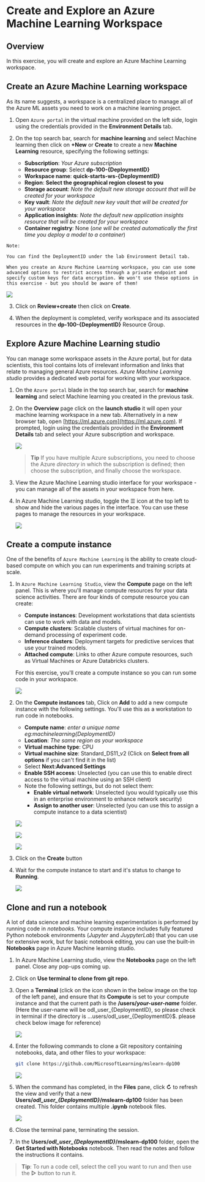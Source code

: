 # Create and Explore an Azure Machine Learning Workspace

## Overview

In this exercise, you will create and explore an Azure Machine Learning workspace.

## Create an Azure Machine Learning workspace

As its name suggests, a workspace is a centralized place to manage all of the Azure ML assets you need to work on a machine learning project.

1. Open `Azure portal` in the virtual machine provided on the left side, login using the credentials provided in the **Environment Details** tab.
2. On the top search bar, search for **machine learning** and select Machine learning then click on **+New** or **Create** to create a new **Machine Learning** resource, specifying the following settings:

    - **Subscription**: *Your Azure subscription*
    - **Resource group**: Select **dp-100-{DeploymentID}**
    - **Workspace name**: **quick-starts-ws-{DeploymentID}**
    - **Region**: **Select the geographical region closest to you**
    - **Storage account**: *Note the default new storage account that will be created for your workspace*
    - **Key vault**: *Note the default new key vault that will be created for your workspace*
    - **Application insights**: *Note the default new application insights resource that will be created for your workspace*
    - **Container registry**: None (*one will be created automatically the first time you deploy a model to a container*)

```
Note: 
    
You can find the DeploymentID under the lab Environment Detail tab.
    
When you create an Azure Machine Learning workspace, you can use some advanced options to restrict access through a private endpoint and specify custom keys for data encryption. We won't use these options in this exercise - but you should be aware of them!
```

  ![](images/mlcreate.png)

3. Click on **Review+create** then click on **Create**.

4. When the deployment is completed, verify workspace and its associated resources in the **dp-100-{DeploymentID}** Resource Group.

## Explore Azure Machine Learning studio

You can manage some workspace assets in the Azure portal, but for data scientists, this tool contains lots of irrelevant information and links that relate to managing general Azure resources. *Azure Machine Learning studio* provides a dedicated web portal for working with your workspace.

1. On the `Azure portal` blade in the top search bar, search for **machine learning** and select Machine learning you created in the previous task. 
2. On the **Overview** page click on the **launch studio** it will open your machine learning workspace in a new tab. Alternatively in a new browser tab, open [https://ml.azure.com](https://ml.azure.com). If prompted, login using the credentials provided in the **Environment Details** tab and select your Azure subscription and workspace.

    ![](images/launchml.png)

    > **Tip** If you have multiple Azure subscriptions, you need to choose the Azure *directory* in which the subscription is defined; then choose the subscription, and finally choose the workspace.

3. View the Azure Machine Learning studio interface for your workspace - you can manage all of the assets in your workspace from here.
4. In Azure Machine Learning studio, toggle the &#9776; icon at the top left to show and hide the various pages in the interface. You can use these pages to manage the resources in your workspace.

    ![](images/mldashboard.png)

## Create a compute instance

One of the benefits of `Azure Machine Learning` is the ability to create cloud-based compute on which you can run experiments and training scripts at scale.

1. In `Azure Machine Learning Studio`, view the **Compute** page on the left panel. This is where you'll manage compute resources for your data science activities. There are four kinds of compute resource you can create:
    - **Compute instances**: Development workstations that data scientists can use to work with data and models.
    - **Compute clusters**: Scalable clusters of virtual machines for on-demand processing of experiment code.
    - **Inference clusters**: Deployment targets for predictive services that use your trained models.
    - **Attached compute**: Links to other Azure compute resources, such as Virtual Machines or Azure Databricks clusters.

    For this exercise, you'll create a compute instance so you can run some code in your workspace.

    ![](images/compute.png)

2. On the **Compute instances** tab, Click on **Add** to add a new compute instance with the following settings. You'll use this as a workstation to run code in notebooks.
    - **Compute name**: *enter a unique name eg:machinelearning{DeploymentID}*
    - **Location**: *The same region as your workspace*
    - **Virtual machine type**: CPU
    - **Virtual machine size**: Standard_DS11_v2 (Click on **Select from all options** if you can't find it in the list)
    - Select **Next:Advanced Settings**
    - **Enable SSH access**: Unselected (you can use this to enable direct access to the virtual machine using an SSH client)
    - Note the following settings, but do not select them:
        - **Enable virtual network**: Unselected (you would typically use this in an enterprise environment to enhance network security)
        - **Assign to another user**: Unselected (you can use this to assign a compute instance to a data scientist)

    ![](images/12.png)
    
    ![](images/image13.png)
    
    ![](images/14.png)

3. Click on the **Create** button

4. Wait for the compute instance to start and it's status to change to **Running**.

    ![](images/16.png)

## Clone and run a notebook

A lot of data science and machine learning experimentation is performed by running code in *notebooks*. Your compute instance includes fully featured Python notebook environments (*Jupyter* and *JuypyterLab*) that you can use for extensive work, but for basic notebook editing, you can use the built-in **Notebooks** page in Azure Machine learning studio.

1. In Azure Machine Learning studio, view the **Notebooks** page on the left panel. Close any pop-ups coming up.

2. Click  on **Use terminal to clone from git repo**.

3. Open a **Terminal** (click on the icon shown in the below image on the top of the left pane), and ensure that its **Compute** is set to your compute instance and that the current path is the **/users/*your-user-name*** folder.(Here the user-name will be odl_user_{DeploymentID}, so please check in terminal if the directory is ...users/odl_user_{DeploymentID}$. please check below image for reference)

    ![](images/module1/1.png)

3. Enter the following commands to clone a Git repository containing notebooks, data, and other files to your workspace:

    ```bash
    git clone https://github.com/MicrosoftLearning/mslearn-dp100
    ```

    ![](images/module1/2.png)

4. When the command has completed, in the **Files** pane, click **&#8635;** to refresh the view and verify that a new **Users/*odl_user_{DeploymentID}*/mslearn-dp100** folder has been created. This folder contains multiple **.ipynb** notebook files.

    ![](images/module1/3.png)

5. Close the terminal pane, terminating the session.
6. In the **Users/*odl_user_{DeploymentID}*/mslearn-dp100** folder, open the **Get Started with Notebooks** notebook. Then read the notes and follow the instructions it contains.

> **Tip**: To run a code cell, select the cell you want to run and then use the **&#9655;** button to run it.

